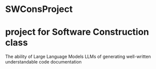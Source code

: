 # SWConsProject
# project for Software Construction class 
The ability of Large Language Models LLMs of generating well-written understandable code documentation 

